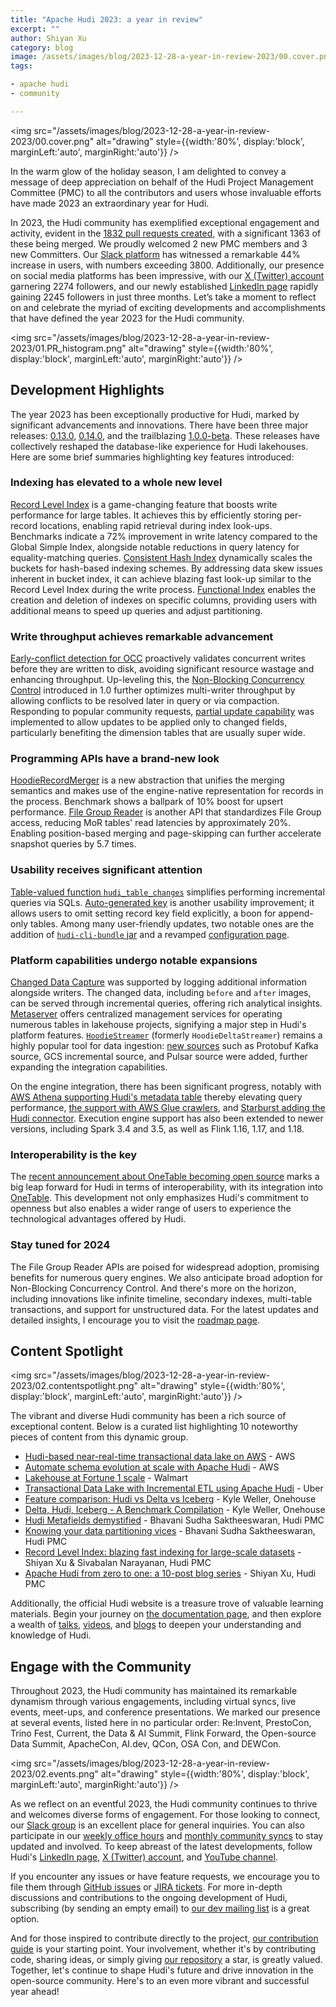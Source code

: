```yaml
---
title: "Apache Hudi 2023: a year in review"
excerpt: ""
author: Shiyan Xu
category: blog
image: /assets/images/blog/2023-12-28-a-year-in-review-2023/00.cover.png
tags:

- apache hudi
- community

---
```


<img src="/assets/images/blog/2023-12-28-a-year-in-review-2023/00.cover.png" alt="drawing" style={{width:'80%', display:'block', marginLeft:'auto', marginRight:'auto'}} />

In the warm glow of the holiday season, I am delighted to convey a message of deep appreciation on behalf of the 
Hudi Project Management Committee (PMC) to all the contributors and users whose invaluable efforts have made 2023 
an extraordinary year for Hudi. 

In 2023, the Hudi community has exemplified exceptional engagement and activity, evident in the 
[1832 pull requests created](https://ossinsight.io/analyze/apache/hudi#pull-requests), 
with a significant 1363 of these being merged. We proudly welcomed 2 new PMC members and 3 new Committers. Our 
[Slack platform](https://apache-hudi.slack.com/join/shared_invite/zt-20r833rxh-627NWYDUyR8jRtMa2mZ~gg#/) 
has witnessed a remarkable 44% increase in users, with numbers exceeding 3800. Additionally, 
our presence on social media platforms has been impressive, with our [X (Twitter) account](https://x.com/apachehudi) 
garnering 2274 followers, and our newly established [LinkedIn page](https://www.linkedin.com/company/apache-hudi/) 
rapidly gaining 2245 followers in just three months. Let’s take a moment to reflect on and celebrate the myriad of 
exciting developments and accomplishments that have defined the year 2023 for the Hudi community.

<img src="/assets/images/blog/2023-12-28-a-year-in-review-2023/01.PR_histogram.png" alt="drawing" style={{width:'80%', display:'block', marginLeft:'auto', marginRight:'auto'}} />

## Development Highlights

The year 2023 has been exceptionally productive for Hudi, marked by significant advancements and innovations.
There have been three major releases: [0.13.0](https://hudi.apache.org/releases/release-0.13.0), 
[0.14.0](https://hudi.apache.org/releases/release-0.14.0), and the trailblazing 
[1.0.0-beta](https://hudi.apache.org/releases/release-1.0.0-beta1). These releases have 
collectively reshaped the database-like experience for Hudi lakehouses. Here are some brief summaries highlighting 
key features introduced:

### Indexing has elevated to a whole new level

[Record Level Index](https://hudi.apache.org/releases/release-0.14.0#record-level-index)
is a game-changing feature that boosts write performance for large tables. It achieves this by efficiently 
storing per-record locations, enabling rapid retrieval during index look-ups. Benchmarks indicate a 72% 
improvement in write latency compared to the Global Simple Index, alongside notable reductions in query latency 
for equality-matching queries. [Consistent Hash Index](https://hudi.apache.org/releases/release-0.14.0#consistent-hashing-index-support)
dynamically scales the buckets for hash-based indexing schemes. By addressing data skew issues inherent in bucket
index, it can achieve blazing fast look-up similar to the Record Level Index during the write process.
[Functional Index](https://hudi.apache.org/releases/release-1.0.0-beta1#functional-index)
enables the creation and deletion of indexes on specific columns, providing users with additional means to
speed up queries and adjust partitioning.

### Write throughput achieves remarkable advancement

[Early-conflict detection for OCC](https://hudi.apache.org/releases/release-0.13.0#early-conflict-detection-for-multi-writer)
proactively validates concurrent writes before they are written to disk, avoiding significant resource wastage
and enhancing throughput. Up-leveling this, the
[Non-Blocking Concurrency Control](https://hudi.apache.org/releases/release-1.0.0-beta1#concurrency-control)
introduced in 1.0 further optimizes multi-writer throughput by allowing conflicts to be resolved later in query
or via compaction. Responding to popular community requests, 
[partial update capability](https://hudi.apache.org/releases/release-0.13.0#support-for-partial-payload-update)
was implemented to allow updates to be applied only to changed fields, particularly benefiting the dimension 
tables that are usually super wide.

### Programming APIs have a brand-new look

[HoodieRecordMerger](https://hudi.apache.org/releases/release-0.13.0#optimizing-record-payload-handling)
is a new abstraction that unifies the merging semantics and makes use of the engine-native representation for
records in the process. Benchmark shows a ballpark of 10% boost for upsert performance.
[File Group Reader](https://hudi.apache.org/releases/release-1.0.0-beta1#new-filegroup-reader)
is another API that standardizes File Group access, reducing MoR tables' read latencies by approximately 20%. 
Enabling position-based merging and page-skipping can further accelerate snapshot queries by 5.7 times.

### Usability receives significant attention

[Table-valued function `hudi_table_changes`](https://hudi.apache.org/releases/release-0.14.0#table-valued-function-named-hudi_table_changes-designed-for-incremental-reading-through-spark-sql)
simplifies performing incremental queries via SQLs.
[Auto-generated key](https://hudi.apache.org/releases/release-0.14.0#support-for-hudi-tables-with-autogenerated-keys)
is another usability improvement; it allows users to omit setting record key field explicitly, a boon for
append-only tables. Among many user-friendly updates, two notable ones are the addition of
[`hudi-cli-bundle` jar](https://hudi.apache.org/releases/release-0.13.0#hudi-cli-bundle)
and a revamped [configuration page](https://hudi.apache.org/docs/basic_configurations).

### Platform capabilities undergo notable expansions

[Changed Data Capture](https://hudi.apache.org/releases/release-0.13.0#change-data-capture)
was supported by logging additional information alongside writers. The changed data, including `before` 
and `after` images, can be served through incremental queries, offering rich analytical insights. 
[Metaserver](https://hudi.apache.org/releases/release-0.13.0#metaserver)
offers centralized management services for operating numerous tables in lakehouse projects, signifying a major
step in Hudi's platform features. 
[`HoodieStreamer`](https://hudi.apache.org/releases/release-0.14.0#hoodiedeltastreamer-renamed-to-hoodiestreamer) 
(formerly `HoodieDeltaStreamer`) remains a highly popular tool for data ingestion:
[new sources](https://hudi.apache.org/releases/release-0.13.0#new-source-support-in-deltastreamer) 
such as Protobuf Kafka source, GCS incremental source, and Pulsar source were added, further expanding 
the integration capabilities.

On the engine integration, there has been significant progress, notably with 
[AWS Athena supporting Hudi's metadata table](https://aws.amazon.com/about-aws/whats-new/2023/05/amazon-athena-apache-hudi/) 
thereby elevating query performance, 
[the support with AWS Glue crawlers](https://aws.amazon.com/blogs/big-data/introducing-apache-hudi-support-with-aws-glue-crawlers/),
and [Starburst adding the Hudi connector](https://docs.starburst.io/latest/connector/hudi.html).
Execution engine support has also been extended to newer versions, including Spark 3.4 and 3.5, as well as Flink 1.16, 1.17, and 1.18.

### Interoperability is the key

The [recent announcement about OneTable becoming open source](https://www.onehouse.ai/blog/onetable-is-now-open-source)
marks a big leap forward for Hudi in terms of interoperability, with its integration into [OneTable](https://onetable.dev/).
This development not only emphasizes Hudi's commitment to openness but also enables a wider range of users to experience
the technological advantages offered by Hudi.

### Stay tuned for 2024

The File Group Reader APIs are poised for widespread adoption, promising benefits for numerous query 
engines. We also anticipate broad adoption for Non-Blocking Concurrency Control. And there's more on 
the horizon, including innovations like infinite timeline, secondary indexes, multi-table transactions, 
and support for unstructured data. For the latest updates and detailed insights, I encourage you to 
visit the [roadmap page](https://hudi.apache.org/roadmap).

## Content Spotlight

<img src="/assets/images/blog/2023-12-28-a-year-in-review-2023/02.contentspotlight.png" alt="drawing" style={{width:'80%', display:'block', marginLeft:'auto', marginRight:'auto'}} />


The vibrant and diverse Hudi community has been a rich source of exceptional content. Below is a 
curated list highlighting 10 noteworthy pieces of content from this dynamic group.

- [Hudi-based near-real-time transactional data lake on AWS](https://aws.amazon.com/blogs/big-data/create-an-apache-hudi-based-near-real-time-transactional-data-lake-using-aws-dms-amazon-kinesis-aws-glue-streaming-etl-and-data-visualization-using-amazon-quicksight/) - AWS
- [Automate schema evolution at scale with Apache Hudi](https://aws.amazon.com/blogs/big-data/automate-schema-evolution-at-scale-with-apache-hudi-in-aws-glue/) - AWS
- [Lakehouse at Fortune 1 scale](https://medium.com/walmartglobaltech/lakehouse-at-fortune-1-scale-480bcb10391b) - Walmart
- [Transactional Data Lake with Incremental ETL using Apache Hudi](https://www.uber.com/blog/ubers-lakehouse-architecture/) - Uber
- [Feature comparison: Hudi vs Delta vs Iceberg](https://www.onehouse.ai/blog/apache-hudi-vs-delta-lake-vs-apache-iceberg-lakehouse-feature-comparison) - Kyle Weller, Onehouse
- [Delta, Hudi, Iceberg - A Benchmark Compilation](https://medium.com/@kywe665/delta-hudi-iceberg-a-benchmark-compilation-a5630c69cffc) - Kyle Weller, Onehouse
- [Hudi Metafields demystified](https://www.onehouse.ai/blog/hudi-metafields-demystified) - Bhavani Sudha Saktheeswaran, Hudi PMC
- [Knowing your data partitioning vices](https://www.onehouse.ai/blog/knowing-your-data-partitioning-vices-on-the-data-lakehouse) - Bhavani Sudha Saktheeswaran, Hudi PMC
- [Record Level Index: blazing fast indexing for large-scale datasets](https://hudi.apache.org/blog/2023/11/01/record-level-index/) - Shiyan Xu & Sivabalan Narayanan, Hudi PMC
- [Apache Hudi from zero to one: a 10-post blog series](https://blog.datumagic.com/p/apache-hudi-from-zero-to-one-110) - Shiyan Xu, Hudi PMC

Additionally, the official Hudi website is a treasure trove of valuable learning materials. Begin your
journey on [the documentation page](https://hudi.apache.org/docs/overview), and then explore a wealth of 
[talks](https://hudi.apache.org/talks), [videos](https://hudi.apache.org/videos), 
and [blogs](https://hudi.apache.org/blog) to deepen your understanding and knowledge of Hudi.

## Engage with the Community

Throughout 2023, the Hudi community has maintained its remarkable dynamism through various engagements, 
including virtual syncs, live events, meet-ups, and conference presentations. We marked our 
presence at several events, listed here in no particular order: Re:Invent, PrestoCon, 
Trino Fest, Current, the Data & AI Summit, Flink Forward, the Open-source Data Summit, ApacheCon, 
AI.dev, QCon, OSA Con, and DEWCon.

<img src="/assets/images/blog/2023-12-28-a-year-in-review-2023/02.events.png" alt="drawing" style={{width:'80%', display:'block', marginLeft:'auto', marginRight:'auto'}} />

As we reflect on an eventful 2023, the Hudi community continues to thrive and welcomes diverse forms 
of engagement. For those looking to connect, our 
[Slack group](https://join.slack.com/t/apache-hudi/shared_invite/zt-20r833rxh-627NWYDUyR8jRtMa2mZ~gg) 
is an excellent place for general inquiries. 
You can also participate in our [weekly office hours](https://hudi.apache.org/community/office_hours) 
and [monthly community syncs](https://hudi.apache.org/community/syncs) 
to stay updated and involved. To keep abreast of the latest developments, follow Hudi's 
[LinkedIn page](https://www.linkedin.com/company/apache-hudi/), 
[X (Twitter) account](https://twitter.com/apachehudi),
and [YouTube channel](https://www.youtube.com/@apachehudi).

If you encounter any issues or have feature requests, we encourage you to file them through 
[GitHub issues](https://github.com/apache/hudi/issues) or 
[JIRA tickets](https://issues.apache.org/jira/projects/HUDI/summary). 
For more in-depth discussions and contributions to the ongoing development of Hudi, 
subscribing (by sending an empty email) to 
[our dev mailing list](mailto:dev-subscribe@hudi.apache.org) is a great option.

And for those inspired to contribute directly to the project, 
[our contribution guide](https://hudi.apache.org/contribute/how-to-contribute) is your 
starting point. Your involvement, whether it's by contributing code, sharing ideas, or simply giving 
[our repository](https://github.com/apache/hudi/) a star, is greatly valued. Together, let's continue to shape Hudi's future and 
drive innovation in the open-source community. Here's to an even more vibrant and successful year ahead!